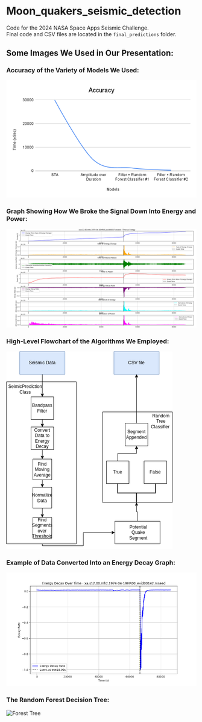 # Moon_quakers_seismic_detection
Code for the 2024 NASA Space Apps Seismic Challenge.  
Final code and CSV files are located in the `final_predictions` folder.

## Some Images We Used in Our Presentation:

### Accuracy of the Variety of Models We Used:
![Accuracy](https://github.com/AydenBravender/Moon_quakers_seismic_detection/blob/main/images/Accuracy%20.png?raw=true)

### Graph Showing How We Broke the Signal Down Into Energy and Power:
![Energy and Power](https://github.com/AydenBravender/Moon_quakers_seismic_detection/blob/main/images/Energy.png?raw=true)

### High-Level Flowchart of the Algorithms We Employed:
![Algorithm Flowchart](https://github.com/AydenBravender/Moon_quakers_seismic_detection/blob/main/images/SeismicPrediction.drawio.png?raw=true)

### Example of Data Converted Into an Energy Decay Graph:
![Energy Decay Graph](https://github.com/AydenBravender/Moon_quakers_seismic_detection/blob/main/images/decay_data.png?raw=true)

### The Random Forest Decision Tree:
![Forest Tree](https://github.com/user-attachments/assets/ed440588-4001-4ca2-bde3-52a7fe09bed7)
